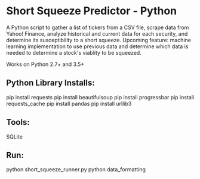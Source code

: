 Short Squeeze Predictor - Python
================================

A Python script to gather a list of tickers from a CSV file, scrape data from Yahoo! Finance, analyze historical and current data for each security, and determine its susceptibility to a short squeeze. Upcoming feature: machine learning implementation to use previous data and determine which data is needed to determine a stock's viablity to be squeezed.

Works on Python 2.7+ and 3.5+

Python Library Installs:
------------------------

pip install requests
pip install beautifulsoup
pip install progressbar
pip install requests_cache
pip install pandas
pip install urllib3

Tools:
------

SQLite

Run:
----

python short_squeeze_runner.py
python data_formatting
